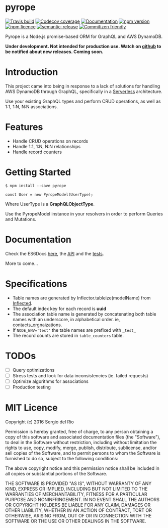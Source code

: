 pyrope
====== 
[![Travis build](https://img.shields.io/travis/sdelrio0/pyrope.svg?style=flat)](https://travis-ci.org/sdelrio0/pyrope)
[![Codecov coverage](https://img.shields.io/codecov/c/github/sdelrio0/pyrope.svg?style=flat)]()
[![Documentation](https://doc.esdoc.org/github.com/sdelrio0/pyrope/badge.svg)](https://doc.esdoc.org/github.com/sdelrio0/pyrope/)
[![npm version](https://img.shields.io/npm/v/pyrope.svg?style=flat)]()
[![npm licence](https://img.shields.io/npm/l/pyrope.svg?style=flat)](https://en.wikipedia.org/wiki/MIT_License)
[![semantic-release](https://img.shields.io/badge/%20%20%F0%9F%93%A6%F0%9F%9A%80-semantic--release-e10079.svg?style=flat)](https://github.com/semantic-release/semantic-release)
[![Commitizen friendly](https://img.shields.io/badge/commitizen-friendly-brightgreen.svg?style=flat)](http://commitizen.github.io/cz-cli/)

Pyrope is a Node.js promise-based ORM for GraphQL and AWS DynamoDB.

**Under development. Not intended for production use. Watch on [github](https://github.com/sdelrio0/pyrope) to be notified about new releases. Coming soon.**

Introduction
============  
This project came into being in response to a lack of solutions for handling AWS DynamoDB through GraphQL, specifically in a [Serverless](http://serverless.com) architecture.
 
Use your existing GraphQL types and perform CRUD operations, as well as 1:1, 1:N, N:N associations.

Features
========
* Handle CRUD operations on records
* Handle 1:1, 1:N, N:N relationships
* Handle record counters

Getting Started
===============
```
$ npm install --save pyrope
```

```
const User = new PyropeModel(UserType);
```

Where UserType is a **GraphQLObjectType**.

Use the PyropeModel instance in your resolvers in order to perform Queries and Mutations.

Documentation
=============
Check the ES6Docs [here](https://doc.esdoc.org/github.com/sdelrio0/pyrope), the [API](https://doc.esdoc.org/github.com/sdelrio0/pyrope/class/lib/models.js~PyropeModel.html) and the [tests](https://github.com/sdelrio0/pyrope/tree/master/__tests__).

More to come...
 
Specifications
==============
* Table names are generated by Inflector.tableize(modelName) from [Inflected](https://github.com/martinandert/inflected).
* The default index key for each record is **uuid**
* The association table name is generated by concatenating both table names with an underscore, in alphabetical order. ie, contacts_orgnaizations.
* If `NODE_ENV='test'` the table names are prefixed with `_test_`
* The record counts are stored in `table_counters` table.

TODOs
=====
- [ ] Query optimizations
- [ ] Stress tests and look for data inconsistencies (ie. failed requests)
- [ ] Optimize algorithms for associations
- [ ] Production testing

MIT Licence
===========

Copyright (c) 2016 Sergio del Rio


Permission is hereby granted, free of charge, to any person obtaining a copy of this software and associated documentation files (the "Software"), to deal in the Software without restriction, including without limitation the rights to use, copy, modify, merge, publish, distribute, sublicense, and/or sell copies of the Software, and to permit persons to whom the Software is furnished to do so, subject to the following conditions:

The above copyright notice and this permission notice shall be included in all copies or substantial portions of the Software.

THE SOFTWARE IS PROVIDED "AS IS", WITHOUT WARRANTY OF ANY KIND, EXPRESS OR IMPLIED, INCLUDING BUT NOT LIMITED TO THE WARRANTIES OF MERCHANTABILITY, FITNESS FOR A PARTICULAR PURPOSE AND NONINFRINGEMENT. IN NO EVENT SHALL THE AUTHORS OR COPYRIGHT HOLDERS BE LIABLE FOR ANY CLAIM, DAMAGES OR OTHER LIABILITY, WHETHER IN AN ACTION OF CONTRACT, TORT OR OTHERWISE, ARISING FROM, OUT OF OR IN CONNECTION WITH THE SOFTWARE OR THE USE OR OTHER DEALINGS IN THE SOFTWARE.